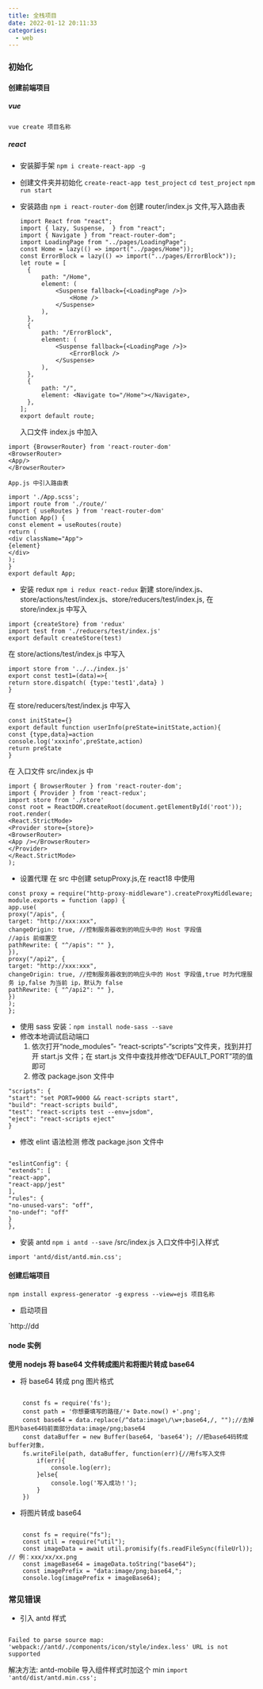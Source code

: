 ```yaml
---
title: 全栈项目
date: 2022-01-12 20:11:33
categories:
  - web
---
```


### 初始化

#### 创建前端项目

##### vue

`vue create 项目名称`

##### react

- 安装脚手架
  `npm i create-react-app -g`
- 创建文件夹并初始化
  `create-react-app test_project`
  `cd test_project`
  `npm run start`
- 安装路由
  `npm i react-router-dom`
  创建 router/index.js 文件,写入路由表

  ```
  import React from "react";
  import { lazy, Suspense,  } from "react";
  import { Navigate } from "react-router-dom";
  import LoadingPage from "../pages/LoadingPage";
  const Home = lazy(() => import("../pages/Home"));
  const ErrorBlock = lazy(() => import("../pages/ErrorBlock"));
  let route = [
  	{
  		path: "/Home",
  		element: (
  			<Suspense fallback={<LoadingPage />}>
  				<Home />
  			</Suspense>
  		),
  	},
  	{
  		path: "/ErrorBlock",
  		element: (
  			<Suspense fallback={<LoadingPage />}>
  				<ErrorBlock />
  			</Suspense>
  		),
  	},
  	{
  		path: "/",
  		element: <Navigate to="/Home"></Navigate>,
  	},
  ];
  export default route;
  ```

  入口文件 index.js 中加入

```
import {BrowserRouter} from 'react-router-dom'
<BrowserRouter>
<App/>
</BrowserRouter>
```

    App.js 中引入路由表

```
import './App.scss';
import route from './route/'
import { useRoutes } from 'react-router-dom'
function App() {
const element = useRoutes(route)
return (
<div className="App">
{element}
</div>
);
}
export default App;
```

- 安装 redux
  `npm i redux react-redux`
  新建 store/index.js、store/actions/test/index.js、store/reducers/test/index.js,
  在 store/index.js 中写入

```
import {createStore} from 'redux'
import test from './reducers/test/index.js'
export default createStore(test)
```

在 store/actions/test/index.js 中写入

```
import store from '../../index.js'
export const test1=(data)=>{
return store.dispatch( {type:'test1',data} )
}
```

在 store/reducers/test/index.js 中写入

```
const initState={}
export default function userInfo(preState=initState,action){
const {type,data}=action
console.log('xxxinfo',preState,action)
return preState
}
```

在 入口文件 src/index.js 中

```
import { BrowserRouter } from 'react-router-dom';
import { Provider } from 'react-redux';
import store from './store'
const root = ReactDOM.createRoot(document.getElementById('root'));
root.render(
<React.StrictMode>
<Provider store={store}>
<BrowserRouter>
<App /></BrowserRouter>
</Provider>
</React.StrictMode>
);
```

- 设置代理
  在 src 中创建 setupProxy.js,在 react18 中使用

```
const proxy = require("http-proxy-middleware").createProxyMiddleware;
module.exports = function (app) {
app.use(
proxy("/apis", {
target: "http://xxx:xxx",
changeOrigin: true, //控制服务器收到的响应头中的 Host 字段值
//apis 前缀置空
pathRewrite: { "^/apis": "" },
}),
proxy("/api2", {
target: "http://xxx:xxx",
changeOrigin: true, //控制服务器收到的响应头中的 Host 字段值,true 时为代理服务 ip,false 为当前 ip，默认为 false
pathRewrite: { "^/api2": "" },
})
);
};
```

- 使用 sass
  安装：`npm install node-sass --save`
- 修改本地调试启动端口
  1.  依次打开“node_modules”- “react-scripts”-“scripts”文件夹，找到并打开 start.js 文件；在 start.js 文件中查找并修改“DEFAULT_PORT”项的值即可
  2.  修改 package.json 文件中

```
"scripts": {
"start": "set PORT=9000 && react-scripts start",
"build": "react-scripts build",
"test": "react-scripts test --env=jsdom",
"eject": "react-scripts eject"
}
```

- 修改 elint 语法检测
  修改 package.json 文件中

```

"eslintConfig": {
"extends": [
"react-app",
"react-app/jest"
],
"rules": {
"no-unused-vars": "off",
"no-undef": "off"
}
},

```

- 安装 antd
  `npm i antd --save`
  /src/index.js 入口文件中引入样式

```
import 'antd/dist/antd.min.css';
```

#### 创建后端项目

`npm install express-generator -g`
`express --view=ejs 项目名称`

- 启动项目

`http://dd

#### node 实例

**使用 nodejs 将 base64 文件转成图片和将图片转成 base64**

- 将 base64 转成 png 图片格式

```

    const fs = require('fs');
    const path = '你想要填写的路径/'+ Date.now() +'.png';
    const base64 = data.replace(/^data:image\/\w+;base64,/, "");//去掉图片base64码前面部分data:image/png;base64
    const dataBuffer = new Buffer(base64, 'base64'); //把base64码转成buffer对象，
    fs.writeFile(path, dataBuffer, function(err){//用fs写入文件
        if(err){
            console.log(err);
        }else{
            console.log('写入成功！');
        }
    })

```

- 将图片转成 base64

```

    const fs = require("fs");
    const util = require("util");
    const imageData = await util.promisify(fs.readFileSync(fileUrl)); // 例：xxx/xx/xx.png
    const imageBase64 = imageData.toString("base64");
    const imagePrefix = "data:image/png;base64,";
    console.log(imagePrefix + imageBase64);

```

### 常见错误

- 引入 antd 样式

```

Failed to parse source map: 'webpack://antd/./components/icon/style/index.less' URL is not supported

```

解决方法: antd-mobile 导入组件样式时加这个 min
`import 'antd/dist/antd.min.css'; `
